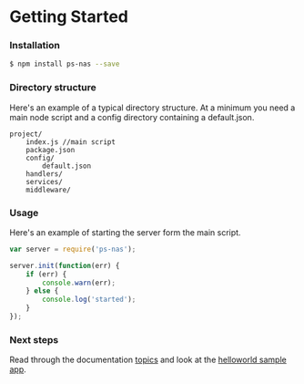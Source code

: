 # Getting Started

### Installation

```bash
$ npm install ps-nas --save
```

### Directory structure

Here's an example of a typical directory structure.
At a minimum you need a main node script and a config directory containing a default.json.

    project/
        index.js //main script
        package.json
        config/
            default.json
        handlers/
        services/
        middleware/

### Usage

Here's an example of starting the server form the main script.

```js
var server = require('ps-nas');

server.init(function(err) {
    if (err) {
        console.warn(err);
    } else {
        console.log('started');
    }
});
```

### Next steps

Read through the documentation [topics](getting-started.md) and look at the [helloworld sample app](../examples/helloworld/).